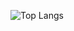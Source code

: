 ![Top Langs](https://github-readme-stats.vercel.app/api/top-langs/?username=vitoriags&layout=compact&langs_count=8&theme=radical)
